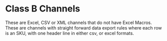 # Class B Channels

These are Excel, CSV or XML channels that do not have Excel Macros. These are channels with straight forward data export rules where each row is an SKU, with one header line in either csv, or excel formats.
